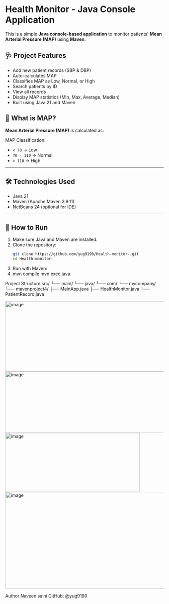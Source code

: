 # Health Monitor - Java Console Application

This is a simple **Java console-based application** to monitor patients' **Mean Arterial Pressure (MAP)** using **Maven**.

## 🩺 Project Features

- Add new patient records (SBP & DBP)
- Auto-calculates MAP
- Classifies MAP as Low, Normal, or High
- Search patients by ID
- View all records
- Display MAP statistics (Min, Max, Average, Median)
- Built using Java 21 and Maven

## 🧠 What is MAP?

**Mean Arterial Pressure (MAP)** is calculated as:


MAP Classification:
- `< 70` → Low
- `70 - 110` → Normal
- `> 110` → High

---

## 🛠️ Technologies Used

- Java 21
- Maven (Apache Maven 3.9.11)
- NetBeans 24 (optional for IDE)

---

## 🚀 How to Run

1. Make sure Java and Maven are installed.
2. Clone the repository:
   ```bash
   git clone https://github.com/yug9190/Health-monitor-.git
   cd Health-monitor-
3. Run with Maven:
4. mvn compile
mvn exec:java

Project Structure
src/
└── main/
    └── java/
        └── com/
            └── mycompany/
                └── mavenproject4/
                    ├── MainApp.java
                    ├── HealthMonitor.java
                    └── PatientRecord.java
              
<img width="545" height="223" alt="image" src="https://github.com/user-attachments/assets/f2920c94-883e-4001-8b19-8d651d3c38c1" />
<img width="673" height="196" alt="image" src="https://github.com/user-attachments/assets/ce54c62e-243d-41dd-9261-184f0d266597" />
<img width="428" height="188" alt="image" src="https://github.com/user-attachments/assets/b3b193e5-ec98-40c2-929b-4d067a67b33b" />
<img width="724" height="308" alt="image" src="https://github.com/user-attachments/assets/4492d2d8-9dd0-4c3c-aa07-5d80cff2c4b8" />


Author
Naveen saini 
GitHub: @yug9190
